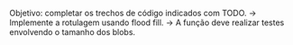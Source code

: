 Objetivo: completar os trechos de código indicados com TODO.
-> Implemente a rotulagem usando flood fill.
-> A função deve realizar testes envolvendo o tamanho dos blobs.
